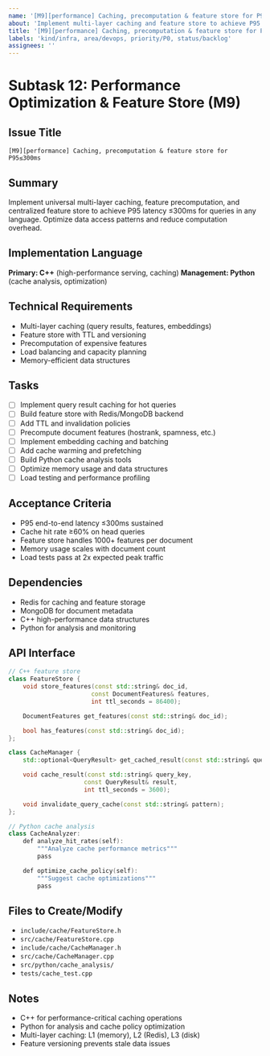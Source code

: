 ```yaml
---
name: '[M9][performance] Caching, precomputation & feature store for P95≤300ms'
about: 'Implement multi-layer caching and feature store to achieve P95 latency ≤300ms with precomputed features'
title: '[M9][performance] Caching, precomputation & feature store for P95≤300ms'
labels: 'kind/infra, area/devops, priority/P0, status/backlog'
assignees: ''
---
```


# Subtask 12: Performance Optimization & Feature Store (M9)

## Issue Title
`[M9][performance] Caching, precomputation & feature store for P95≤300ms`

## Summary
Implement universal multi-layer caching, feature precomputation, and centralized feature store to achieve P95 latency ≤300ms for queries in any language. Optimize data access patterns and reduce computation overhead.

## Implementation Language
**Primary: C++** (high-performance serving, caching)
**Management: Python** (cache analysis, optimization)

## Technical Requirements
- Multi-layer caching (query results, features, embeddings)
- Feature store with TTL and versioning
- Precomputation of expensive features
- Load balancing and capacity planning
- Memory-efficient data structures

## Tasks
- [ ] Implement query result caching for hot queries
- [ ] Build feature store with Redis/MongoDB backend
- [ ] Add TTL and invalidation policies
- [ ] Precompute document features (hostrank, spamness, etc.)
- [ ] Implement embedding caching and batching
- [ ] Add cache warming and prefetching
- [ ] Build Python cache analysis tools
- [ ] Optimize memory usage and data structures
- [ ] Load testing and performance profiling

## Acceptance Criteria
- P95 end-to-end latency ≤300ms sustained
- Cache hit rate ≥60% on head queries
- Feature store handles 1000+ features per document
- Memory usage scales with document count
- Load tests pass at 2x expected peak traffic

## Dependencies
- Redis for caching and feature storage
- MongoDB for document metadata
- C++ high-performance data structures
- Python for analysis and monitoring

## API Interface
```cpp
// C++ feature store
class FeatureStore {
    void store_features(const std::string& doc_id,
                       const DocumentFeatures& features,
                       int ttl_seconds = 86400);

    DocumentFeatures get_features(const std::string& doc_id);

    bool has_features(const std::string& doc_id);
};

class CacheManager {
    std::optional<QueryResult> get_cached_result(const std::string& query_key);

    void cache_result(const std::string& query_key,
                     const QueryResult& result,
                     int ttl_seconds = 3600);

    void invalidate_query_cache(const std::string& pattern);
};

// Python cache analysis
class CacheAnalyzer:
    def analyze_hit_rates(self):
        """Analyze cache performance metrics"""
        pass

    def optimize_cache_policy(self):
        """Suggest cache optimizations"""
        pass
```

## Files to Create/Modify
- `include/cache/FeatureStore.h`
- `src/cache/FeatureStore.cpp`
- `include/cache/CacheManager.h`
- `src/cache/CacheManager.cpp`
- `src/python/cache_analysis/`
- `tests/cache_test.cpp`

## Notes
- C++ for performance-critical caching operations
- Python for analysis and cache policy optimization
- Multi-layer caching: L1 (memory), L2 (Redis), L3 (disk)
- Feature versioning prevents stale data issues
